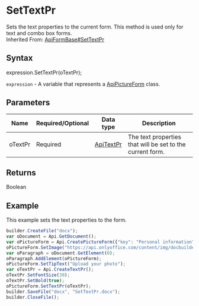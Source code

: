 # SetTextPr

Sets the text properties to the current form. This method is used only for text and combo box forms.<br>Inherited From: [ApiFormBase#SetTextPr](../../ApiFormBase/Methods/SetTextPr.md)

## Syntax

expression.SetTextPr(oTextPr);

`expression` - A variable that represents a [ApiPictureForm](../ApiPictureForm.md) class.

## Parameters

| **Name** | **Required/Optional** | **Data type** | **Description** |
| ------------- | ------------- | ------------- | ------------- |
| oTextPr | Required | [ApiTextPr](../../ApiTextPr/ApiTextPr.md) | The text properties that will be set to the current form. |

## Returns

Boolean

## Example

This example sets the text properties to the form.

```javascript
builder.CreateFile("docx");
var oDocument = Api.GetDocument();
var oPictureForm = Api.CreatePictureForm({"key": "Personal information", "required": true, "placeholder": "Photo", "scaleFlag": "tooBig", "lockAspectRatio": true, "respectBorders": false, "shiftX": 50, "shiftY": 50});
oPictureForm.SetImage("https://api.onlyoffice.com/content/img/docbuilder/examples/user-profile.png");
var oParagraph = oDocument.GetElement(0);
oParagraph.AddElement(oPictureForm);
oPictureForm.SetTipText("Upload your photo");
var oTextPr = Api.CreateTextPr();
oTextPr.SetFontSize(30);
oTextPr.SetBold(true);
oPictureForm.SetTextPr(oTextPr);
builder.SaveFile("docx", "SetTextPr.docx");
builder.CloseFile();
```
